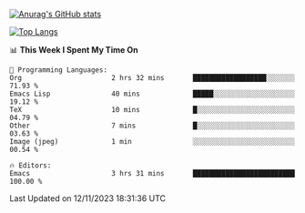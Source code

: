 [![Anurag's GitHub stats](https://github-readme-stats.vercel.app/api?username=wugouzi&count_private=true)](https://github.com/anuraghazra/github-readme-stats)

[![Top Langs](https://github-readme-stats.vercel.app/api/top-langs/?username=wugouzi&layout=compact&count_private=true&hide=html)](https://github.com/anuraghazra/github-readme-stats)

<!--START_SECTION:waka-->
📊 **This Week I Spent My Time On** 

```text
💬 Programming Languages: 
Org                      2 hrs 32 mins       ██████████████████░░░░░░░   71.93 % 
Emacs Lisp               40 mins             █████░░░░░░░░░░░░░░░░░░░░   19.12 % 
TeX                      10 mins             █░░░░░░░░░░░░░░░░░░░░░░░░   04.79 % 
Other                    7 mins              █░░░░░░░░░░░░░░░░░░░░░░░░   03.63 % 
Image (jpeg)             1 min               ░░░░░░░░░░░░░░░░░░░░░░░░░   00.54 % 

🔥 Editors: 
Emacs                    3 hrs 31 mins       █████████████████████████   100.00 % 
```


 Last Updated on 12/11/2023 18:31:36 UTC
<!--END_SECTION:waka-->

<!--
**wugouzi/wugouzi** is a ✨ _special_ ✨ repository because its `README.md` (this file) appears on your GitHub profile.

Here are some ideas to get you started:

- 🔭 I’m currently working on ...
- 🌱 I’m currently learning ...
- 👯 I’m looking to collaborate on ...
- 🤔 I’m looking for help with ...
- 💬 Ask me about ...
- 📫 How to reach me: ...
- 😄 Pronouns: ...
- ⚡ Fun fact: ...
-->
